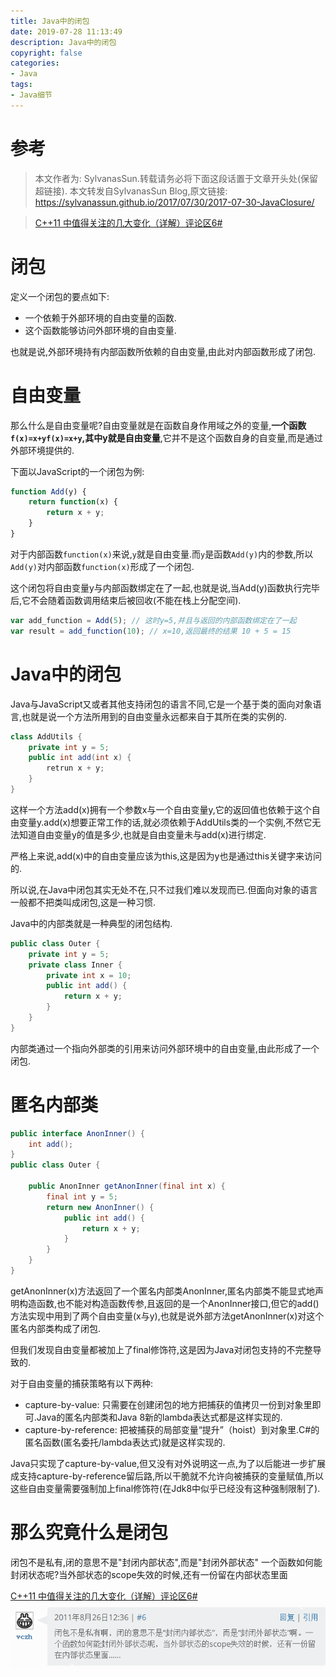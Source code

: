 ```yaml
---
title: Java中的闭包
date: 2019-07-28 11:13:49
description: Java中的闭包
copyright: false
categories:
- Java
tags:
- Java细节
---
```

#   参考
>	本文作者为: SylvanasSun.转载请务必将下面这段话置于文章开头处(保留超链接).
>	本文转发自SylvanasSun Blog,原文链接: https://sylvanassun.github.io/2017/07/30/2017-07-30-JavaClosure/

>   [C++11 中值得关注的几大变化（详解）评论区6#](https://coolshell.cn/articles/5265.html)

#	闭包
定义一个闭包的要点如下:

+	一个依赖于外部环境的自由变量的函数.
+	这个函数能够访问外部环境的自由变量.

也就是说,外部环境持有内部函数所依赖的自由变量,由此对内部函数形成了闭包.

#   自由变量
那么什么是自由变量呢?自由变量就是在函数自身作用域之外的变量,**一个函数`f(x)=x+yf(x)=x+y`,其中y就是自由变量**,它并不是这个函数自身的自变量,而是通过外部环境提供的.

下面以JavaScript的一个闭包为例:
```javascript
function Add(y) {
	return function(x) {
		return x + y;
	}
}
```
对于内部函数`function(x)`来说,`y`就是自由变量.而`y`是函数`Add(y)`内的参数,所以`Add(y)`对内部函数`function(x)`形成了一个闭包.

这个闭包将自由变量y与内部函数绑定在了一起,也就是说,当Add(y)函数执行完毕后,它不会随着函数调用结束后被回收(不能在栈上分配空间).
```javascript
var add_function = Add(5); // 这时y=5,并且与返回的内部函数绑定在了一起
var result = add_function(10); // x=10,返回最终的结果 10 + 5 = 15
```

#   Java中的闭包
Java与JavaScript又或者其他支持闭包的语言不同,它是一个基于类的面向对象语言,也就是说一个方法所用到的自由变量永远都来自于其所在类的实例的.
```java
class AddUtils {
    private int y = 5;
    public int add(int x) {
    	retrun x + y;
    }
}
```
这样一个方法add(x)拥有一个参数x与一个自由变量y,它的返回值也依赖于这个自由变量y.add(x)想要正常工作的话,就必须依赖于AddUtils类的一个实例,不然它无法知道自由变量y的值是多少,也就是自由变量未与add(x)进行绑定.

严格上来说,add(x)中的自由变量应该为this,这是因为y也是通过this关键字来访问的.

所以说,在Java中闭包其实无处不在,只不过我们难以发现而已.但面向对象的语言一般都不把类叫成闭包,这是一种习惯.

Java中的内部类就是一种典型的闭包结构.

```java
public class Outer {
	private int y = 5;
	private class Inner {
		private int x = 10;
		public int add() {
			return x + y;
		}
	}
}
```
内部类通过一个指向外部类的引用来访问外部环境中的自由变量,由此形成了一个闭包.

#   匿名内部类
```java
public interface AnonInner() {
	int add();
}
public class Outer {

	public AnonInner getAnonInner(final int x) {
		final int y = 5;
		return new AnonInner() {
			public int add() {
				return x + y;
			}
		}
	}
}
```
getAnonInner(x)方法返回了一个匿名内部类AnonInner,匿名内部类不能显式地声明构造函数,也不能对构造函数传参,且返回的是一个AnonInner接口,但它的add()方法实现中用到了两个自由变量(x与y),也就是说外部方法getAnonInner(x)对这个匿名内部类构成了闭包.

但我们发现自由变量都被加上了final修饰符,这是因为Java对闭包支持的不完整导致的.

对于自由变量的捕获策略有以下两种:

+   capture-by-value: 只需要在创建闭包的地方把捕获的值拷贝一份到对象里即可.Java的匿名内部类和Java 8新的lambda表达式都是这样实现的.
+   capture-by-reference: 把被捕获的局部变量“提升”（hoist）到对象里.C#的匿名函数(匿名委托/lambda表达式)就是这样实现的.

Java只实现了capture-by-value,但又没有对外说明这一点,为了以后能进一步扩展成支持capture-by-reference留后路,所以干脆就不允许向被捕获的变量赋值,所以这些自由变量需要强制加上final修饰符(在Jdk8中似乎已经没有这种强制限制了).

#   那么究竟什么是闭包
闭包不是私有,闭的意思不是"封闭内部状态",而是"封闭外部状态"
一个函数如何能封闭状态呢?当外部状态的scope失效的时候,还有一份留在内部状态里面

[C++11 中值得关注的几大变化（详解）评论区6#](https://coolshell.cn/articles/5265.html)
![](../images/2020/06/20200609020.png)
